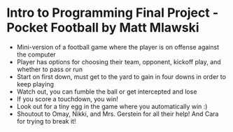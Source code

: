 # Intro to Programming Final Project - Pocket Football by Matt Mlawski

* Mini-version of a football game where the player is on offense against the computer
* Player has options for choosing their team, opponent, kickoff play, and whether to pass or run
* Start on first down, must get to the yard to gain in four downs in order to keep playing
* Watch out, you can fumble the ball or get intercepted and lose
* If you score a touchdown, you win!
* Look out for a tiny egg in the game where you automatically win :)
* Shoutout to Omay, Nikki, and Mrs. Gerstein for all their help! And Cara for trying to break it!
